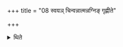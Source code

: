 +++
title = "08 स्वयञ् चिन्वन्नात्मन्नग्निङ् गृह्णीते"

+++

<details><summary>थिते</summary>

8. The sacrificer himself building mystically takes fire in himself but does not touch the Uttaravedi with the verse called Svayaṁciti.  
</details>
